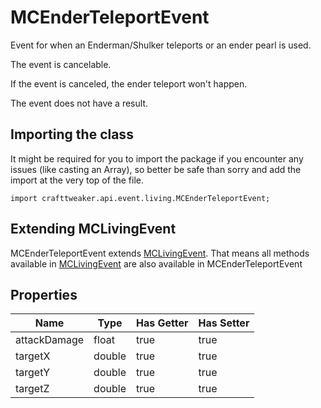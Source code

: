 # MCEnderTeleportEvent

Event for when an Enderman/Shulker teleports or an ender pearl is used.

The event is cancelable.

If the event is canceled, the ender teleport won't happen.

The event does not have a result.



## Importing the class

It might be required for you to import the package if you encounter any issues (like casting an Array), so better be safe than sorry and add the import at the very top of the file.
```zenscript
import crafttweaker.api.event.living.MCEnderTeleportEvent;
```


## Extending MCLivingEvent

MCEnderTeleportEvent extends [MCLivingEvent](/vanilla/api/event/entity/MCLivingEvent). That means all methods available in [MCLivingEvent](/vanilla/api/event/entity/MCLivingEvent) are also available in MCEnderTeleportEvent

## Properties

| Name | Type | Has Getter | Has Setter |
|------|------|------------|------------|
| attackDamage | float | true | true |
| targetX | double | true | true |
| targetY | double | true | true |
| targetZ | double | true | true |

